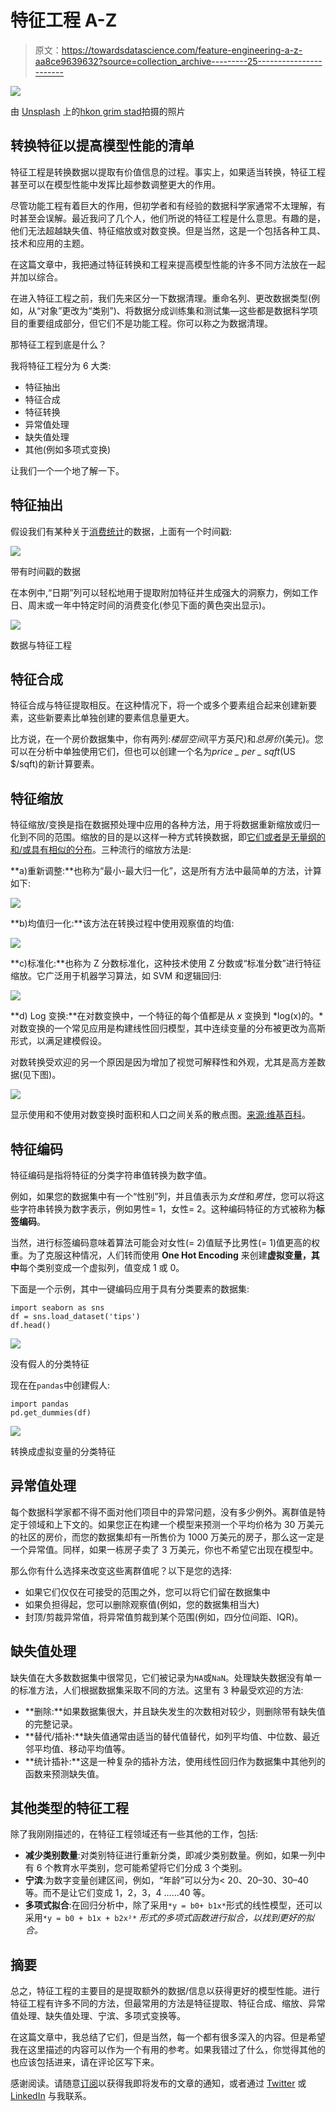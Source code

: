 # 特征工程 A-Z

> 原文：<https://towardsdatascience.com/feature-engineering-a-z-aa8ce9639632?source=collection_archive---------25----------------------->

![](img/c102968ff31852b7ed5b0be084c661c2.png)

由 [Unsplash](https://unsplash.com?utm_source=medium&utm_medium=referral) 上的[hkon grim stad](https://unsplash.com/@grimstad?utm_source=medium&utm_medium=referral)拍摄的照片

## 转换特征以提高模型性能的清单

特征工程是转换数据以提取有价值信息的过程。事实上，如果适当转换，特征工程甚至可以在模型性能中发挥比超参数调整更大的作用。

尽管功能工程有着巨大的作用，但初学者和有经验的数据科学家通常不太理解，有时甚至会误解。最近我问了几个人，他们所说的特征工程是什么意思。有趣的是，他们无法超越缺失值、特征缩放或对数变换。但是当然，这是一个包括各种工具、技术和应用的主题。

在这篇文章中，我把通过特征转换和工程来提高模型性能的许多不同方法放在一起并加以综合。

在进入特征工程之前，我们先来区分一下数据清理。重命名列、更改数据类型(例如，从“对象”更改为“类别”)、将数据分成训练集和测试集—这些都是数据科学项目的重要组成部分，但它们不是功能工程。你可以称之为数据清理。

那特征工程到底是什么？

我将特征工程分为 6 大类:

*   特征抽出
*   特征合成
*   特征转换
*   异常值处理
*   缺失值处理
*   其他(例如多项式变换)

让我们一个一个地了解一下。

## 特征抽出

假设我们有某种关于[消费统计](https://raw.githubusercontent.com/jenfly/opsd/master/opsd_germany_daily.csv)的数据，上面有一个时间戳:

![](img/5dec6d6cc632b64bde6e443bff56a4fe.png)

带有时间戳的数据

在本例中,“日期”列可以轻松地用于提取附加特征并生成强大的洞察力，例如工作日、周末或一年中特定时间的消费变化(参见下面的黄色突出显示)。

![](img/a36b1d6c1c507d239b5db9e97c23a1e5.png)

数据与特征工程

## 特征合成

特征合成与特征提取相反。在这种情况下，将一个或多个要素组合起来创建新要素，这些新要素比单独创建的要素信息量更大。

比方说，在一个房价数据集中，你有两列:*楼层空间*(平方英尺)和*总房价*(美元)。您可以在分析中单独使用它们，但也可以创建一个名为*price _ per _ sqft*(US $/sqft)的新计算要素。

## 特征缩放

特征缩放/变换是指在数据预处理中应用的各种方法，用于将数据重新缩放或归一化到不同的范围。缩放的目的是以这样一种方式转换数据，即[它们或者是无量纲的和/或具有相似的分布](/data-normalization-in-machine-learning-395fdec69d02)。三种流行的缩放方法是:

**a)重新调整:**也称为“最小-最大归一化”，这是所有方法中最简单的方法，计算如下:

![](img/3e594d1e2c0d3f8c343637ba522c80b6.png)

**b)均值归一化:**该方法在转换过程中使用观察值的均值:

![](img/1fe653f16051279822f50c123b75f397.png)

**c)标准化:**也称为 Z 分数标准化，这种技术使用 Z 分数或“标准分数”进行特征缩放。它广泛用于机器学习算法，如 SVM 和逻辑回归:

![](img/4ed71e8d90a6fdddcc39a6500143fbe1.png)

**d) Log 变换:**在对数变换中，一个特征的每个值都是从 *x* 变换到 *log(x)的。*对数变换的一个常见应用是构建线性回归模型，其中连续变量的分布被更改为高斯形式，以满足建模假设。

对数转换受欢迎的另一个原因是因为增加了视觉可解释性和外观，尤其是高方差数据(见下图)。

![](img/3b190af7bf97c02a70cd35eb797967c1.png)

显示使用和不使用对数变换时面积和人口之间关系的散点图。[来源:维基百科](https://en.wikipedia.org/wiki/Data_transformation_(statistics))。

## 特征编码

特征编码是指将特征的分类字符串值转换为数字值。

例如，如果您的数据集中有一个“性别”列，并且值表示为*女性*和*男性*，您可以将这些字符串转换为数字表示，例如男性= 1，女性= 2。这种编码特征的方式被称为**标签编码**。

当然，进行标签编码意味着算法可能会对女性(= 2)值赋予比男性(= 1)值更高的权重。为了克服这种情况，人们转而使用 **One Hot Encoding** 来创建**虚拟变量，其中**每个类别变成一个虚拟列，值变成 1 或 0。

下面是一个示例，其中一键编码应用于具有分类要素的数据集:

```
import seaborn as sns
df = sns.load_dataset('tips')
df.head()
```

![](img/c3f263a7661148320f1c1d56a0961dfd.png)

没有假人的分类特征

现在在`pandas`中创建假人:

```
import pandas
pd.get_dummies(df)
```

![](img/83d228bc15b3eb93270212777225c4ff.png)

转换成虚拟变量的分类特征

## 异常值处理

每个数据科学家都不得不面对他们项目中的异常问题，没有多少例外。离群值是特定于领域和上下文的。如果您正在构建一个模型来预测一个平均价格为 30 万美元的社区的房价，而您的数据集却有一所售价为 1000 万美元的房子，那么这一定是一个异常值。同样，如果一栋房子卖了 3 万美元，你也不希望它出现在模型中。

那么你有什么选择来改变这些离群值呢？以下是您的选择:

*   如果它们仅仅在可接受的范围之外，您可以将它们留在数据集中
*   如果负担得起，您可以删除观察值(例如，您的数据集相当大)
*   封顶/剪裁异常值，将异常值剪裁到某个范围(例如，四分位间距、IQR)。

## 缺失值处理

缺失值在大多数数据集中很常见，它们被记录为`NA`或`NaN`。处理缺失数据没有单一的标准方法，人们根据数据集采取不同的方法。这里有 3 种最受欢迎的方法:

*   **删除:**如果数据集很大，并且缺失发生的次数相对较少，则删除带有缺失值的完整记录。
*   **替代/插补:**缺失值通常由适当的替代值替代，如列平均值、中位数、最近邻平均值、移动平均值等。
*   **统计插补:**这是一种复杂的插补方法，使用线性回归作为数据集中其他列的函数来预测缺失值。

## 其他类型的特征工程

除了我刚刚描述的，在特征工程领域还有一些其他的工作，包括:

*   **减少类别数量**:对类别特征进行重新分类，即减少类别数量。例如，如果一列中有 6 个教育水平类别，您可能希望将它们分成 3 个类别。
*   **宁滨**:为数字变量创建区间，例如，“年龄”可以分为< 20、20–30、30–40 等。而不是让它们变成 1，2，3，4 ……40 等。
*   **多项式拟合**:在回归分析中，除了采用`*y = b0+ b1x*`形式的线性模型，还可以采用`*y = b0 + b1x + b2x²*` *形式的多项式函数进行拟合，以找到更好的拟合。*

## 摘要

总之，特征工程的主要目的是提取额外的数据/信息以获得更好的模型性能。进行特征工程有许多不同的方法，但最常用的方法是特征提取、特征合成、缩放、异常值处理、缺失值处理、宁滨、多项式变换等。

在这篇文章中，我总结了它们，但是当然，每一个都有很多深入的内容。但是希望我在这里描述的内容可以作为一个有用的参考。如果我错过了什么，你觉得其他的也应该包括进来，请在评论区写下来。

感谢阅读。请随意[订阅](https://mab-datasc.medium.com/subscribe)以获得我即将发布的文章的通知，或者通过 [Twitter](https://twitter.com/DataEnthus) 或 [LinkedIn](https://www.linkedin.com/in/mab-alam/) 与我联系。
